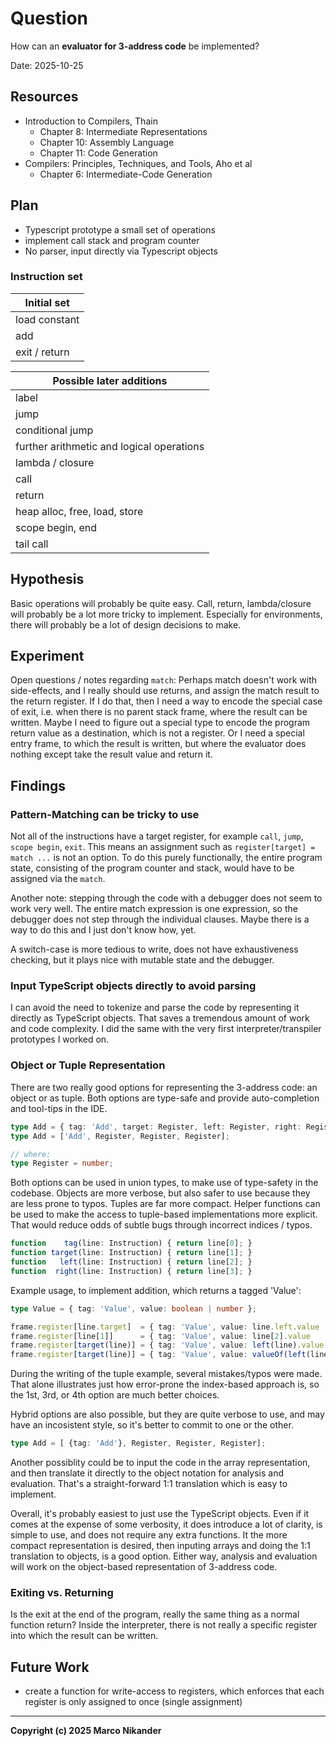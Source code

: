 # Question
<!-- What am I figuring out? -->

How can an **evaluator for 3-address code** be implemented?

Date: 2025-10-25

## Resources
<!-- Where can I find relevant information? -->

- Introduction to Compilers, Thain
    - Chapter 8: Intermediate Representations
    - Chapter 10: Assembly Language
    - Chapter 11: Code Generation
- Compilers: Principles, Techniques, and Tools, Aho et al
    - Chapter 6: Intermediate-Code Generation

## Plan
<!-- What do I want to do? -->

- Typescript prototype a small set of operations
- implement call stack and program counter
- No parser, input directly via Typescript objects


### Instruction set

|Initial set |
| --- |
| load constant |
| add |
| exit / return |

| Possible later additions |
| --- |
| label |
| jump |
| conditional jump |
| further arithmetic and logical operations |
| lambda / closure |
| call |
| return |
| heap alloc, free, load, store |
| scope begin, end |
| tail call |



## Hypothesis
<!-- What do I think is going to happen? -->

Basic operations will probably be quite easy.
Call, return, lambda/closure will probably be a lot more tricky to implement.
Especially for environments, there will probably be a lot of design decisions to make.

## Experiment
<!-- What did I do? -->
<!-- How do you run the code? -->

Open questions / notes regarding `match`: 
Perhaps match doesn't work with side-effects, and I really should use returns, and assign the match result to the return register.
If I do that, then I need a way to encode the special case of exit, i.e. when there is no parent stack frame, where the result can be written.
Maybe I need to figure out a special type to encode the program return value as a destination, which is not a register.
Or I need a special entry frame, to which the result is written, but where the evaluator does nothing except take the result value and return it.

## Findings
<!-- What did I learn? -->

### Pattern-Matching can be tricky to use

Not all of the instructions have a target register, for example `call`, `jump`, `scope begin`, `exit`.
This means an assignment such as `register[target] = match ...` is not an option.
To do this purely functionally, the entire program state, consisting of the program counter and stack, would have to be assigned via the `match`.

Another note: stepping through the code with a debugger does not seem to work very well.
The entire match expression is one expression, so the debugger does not step through the individual clauses.
Maybe there is a way to do this and I just don't know how, yet.

A switch-case is more tedious to write, does not have exhaustiveness checking, but it plays nice with mutable state and the debugger.

### Input TypeScript objects directly to avoid parsing
I can avoid the need to tokenize and parse the code by representing it directly as TypeScript objects.
That saves a tremendous amount of work and code complexity.
I did the same with the very first interpreter/transpiler prototypes I worked on.

### Object or Tuple Representation
There are two really good options for representing the 3-address code: an object or as tuple.
Both options are type-safe and provide auto-completion and tool-tips in the IDE.

```typescript
type Add = { tag: 'Add', target: Register, left: Register, right: Register };
type Add = ['Add', Register, Register, Register];

// where:
type Register = number;
```
Both options can be used in union types, to make use of type-safety in the codebase.
Objects are more verbose, but also safer to use because they are less prone to typos.
Tuples are far more compact.
Helper functions can be used to make the access to tuple-based implementations more explicit.
That would reduce odds of subtle bugs through incorrect indices / typos.
```typescript
function    tag(line: Instruction) { return line[0]; }
function target(line: Instruction) { return line[1]; }
function   left(line: Instruction) { return line[2]; }
function  right(line: Instruction) { return line[3]; }
```

Example usage, to implement addition, which returns a tagged 'Value':
```typescript
type Value = { tag: 'Value', value: boolean | number };

frame.register[line.target]  = { tag: 'Value', value: line.left.value     + line.right.value };      // objects
frame.register[line[1]]      = { tag: 'Value', value: line[2].value       + line[3].value };         // tuples
frame.register[target(line)] = { tag: 'Value', value: left(line).value    + right(line).value };     // tuples with helper functions
frame.register[target(line)] = { tag: 'Value', value: valueOf(left(line)) + valueOf(right(line)) };  // tuples with more helper functions
```
During the writing of the tuple example, several mistakes/typos were made.
That alone illustrates just how error-prone the index-based approach is, so the 1st, 3rd, or 4th option are much better choices.

Hybrid options are also possible, but they are quite verbose to use, and may have an incosistent style, so it's better to commit to one or the other.
```typescript
type Add = [ {tag: 'Add'}, Register, Register, Register];
```

Another possiblity could be to input the code in the array representation, and then translate it directly to the object notation for analysis and evaluation.
That's a straight-forward 1:1 translation which is easy to implement.

Overall, it's probably easiest to just use the TypeScript objects.
Even if it comes at the expense of some verbosity, it does introduce a lot of clarity, is simple to use, and does not require any extra functions.
It the more compact representation is desired, then inputing arrays and doing the 1:1 translation to objects, is a good option.
Either way, analysis and evaluation will work on the object-based representation of 3-address code.

### Exiting vs. Returning

Is the exit at the end of the program, really the same thing as a normal function return?
Inside the interpreter, there is not really a specific register into which the result can be written.
<!-- TOOD: elaborate on a possible dummy frame for the final return, a special exit command, or special evaluation logic for the root frame -->

## Future Work
<!-- Are there follow-up questions? -->
<!-- Can I create a concrete ticket/issue from this? -->

- create a function for write-access to registers, which enforces that each register is only assigned to once (single assignment)

---
**Copyright (c) 2025 Marco Nikander**
